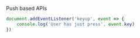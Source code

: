 Push based APIs

```js
document.addEventListener('keyup', event => {
    console.log('User has just press', event.key)
})
```
